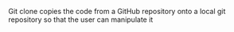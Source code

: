 Git clone copies the code from a GitHub repository onto a local git repository so that the user can manipulate it
